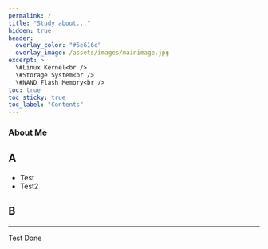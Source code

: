 ```yaml
---
permalink: /
title: "Study about..."
hidden: true
header:
  overlay_color: "#5e616c"
  overlay_image: /assets/images/mainimage.jpg
excerpt: >
  \#Linux Kernel<br />
  \#Storage System<br />
  \#NAND Flash Memory<br />
toc: true
toc_sticky: true
toc_label: "Contents"
---
```


### About Me
## A

- Test
- Test2

## B

---

Test Done
